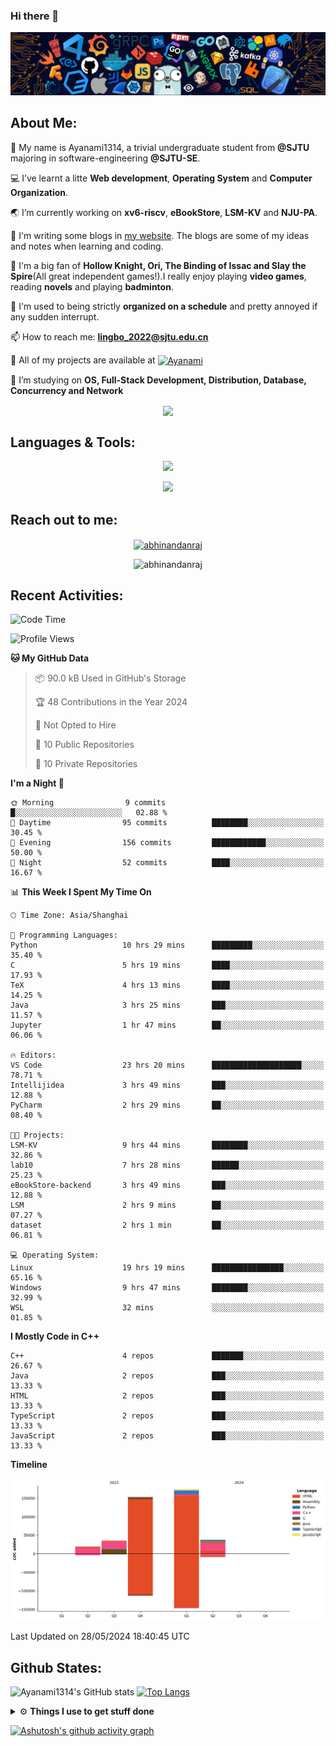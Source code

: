 ### Hi there 👋

![image](https://github.com/Ayanami1314/Ayanami1314/blob/master/assets/Programming.png)

## **About Me:**

🔭 My name is Ayanami1314, a trivial undergraduate student from **@SJTU** majoring in software-engineering **@SJTU-SE**.

💻 I’ve learnt a litte **Web development**, **Operating System** and **Computer Organization**.

🌏 I’m currently working on **xv6-riscv**, **eBookStore**, **LSM-KV** and **NJU-PA**.

📒 I'm writing some blogs in <a href="https://ayanami1314.github.io/">my website</a>. The blogs are some of my ideas and notes when learning and coding.

📜 I'm a big fan of **Hollow Knight, Ori, The Binding of Issac and Slay the Spire**(All great independent games!).I really enjoy playing **video games**, reading **novels** and playing **badminton**.

🤖 I'm used to being strictly **organized on a schedule** and pretty annoyed if any sudden interrupt.

📫 How to reach me: **lingbo_2022@sjtu.edu.cn**

💬 All of my projects are available at <a href="https://github.com/Ayanami1314" target="blank"><img align="center" src="https://raw.githubusercontent.com/rahuldkjain/github-profile-readme-generator/master/src/images/icons/Social/github.svg" alt="Ayanami" height="30" width="40" /></a>

🌱 I’m studying on **OS, Full-Stack Development, Distribution, Database, Concurrency and Network**

<p align="center">
   <img align="center" src="https://github-readme-streak-stats.herokuapp.com/?user=Ayanami1314&theme=radical&hide_border=true"/>
</p>

## **Languages & Tools:**

<p align="center">
  <a href="https://skillicons.dev">
    <img src="https://skillicons.dev/icons?i=c,cpp,html,css,ts,react,java,python,spring" />
  </a>
</p>
<p align="center">
  <a href="https://skillicons.dev">
    <img src="https://skillicons.dev/icons?i=linux,docker,vim,vscode,git,mongodb,mysql" />
  </a>
</p>

## **Reach out to me:** ️

<p align="center">
<a href="https://Ayanami1314.github.io" target="_blank"><img align="center" src="https://img.shields.io/badge/Website-3b5998?style=flat-square&logo=google-chrome&logoColor=white" alt="abhinandanraj" /></a>
<p align="center"> <img src="https://komarev.com/ghpvc/?username=Ayanami1314&label=Visitors&color=0088cc&style=flat-square" alt="abhinandanraj" /> </p>

## **Recent Activities:**

<!--START_SECTION:waka-->
![Code Time](http://img.shields.io/badge/Code%20Time-683%20hrs%2025%20mins-blue)

![Profile Views](http://img.shields.io/badge/Profile%20Views-10-blue)

**🐱 My GitHub Data** 

> 📦 90.0 kB Used in GitHub's Storage 
 > 
> 🏆 48 Contributions in the Year 2024
 > 
> 🚫 Not Opted to Hire
 > 
> 📜 10 Public Repositories 
 > 
> 🔑 10 Private Repositories 
 > 
**I'm a Night 🦉** 

```text
🌞 Morning                9 commits           █░░░░░░░░░░░░░░░░░░░░░░░░   02.88 % 
🌆 Daytime                95 commits          ████████░░░░░░░░░░░░░░░░░   30.45 % 
🌃 Evening                156 commits         ████████████░░░░░░░░░░░░░   50.00 % 
🌙 Night                  52 commits          ████░░░░░░░░░░░░░░░░░░░░░   16.67 % 
```


📊 **This Week I Spent My Time On** 

```text
🕑︎ Time Zone: Asia/Shanghai

💬 Programming Languages: 
Python                   10 hrs 29 mins      █████████░░░░░░░░░░░░░░░░   35.40 % 
C                        5 hrs 19 mins       ████░░░░░░░░░░░░░░░░░░░░░   17.93 % 
TeX                      4 hrs 13 mins       ████░░░░░░░░░░░░░░░░░░░░░   14.25 % 
Java                     3 hrs 25 mins       ███░░░░░░░░░░░░░░░░░░░░░░   11.57 % 
Jupyter                  1 hr 47 mins        ██░░░░░░░░░░░░░░░░░░░░░░░   06.06 % 

🔥 Editors: 
VS Code                  23 hrs 20 mins      ████████████████████░░░░░   78.71 % 
Intellijidea             3 hrs 49 mins       ███░░░░░░░░░░░░░░░░░░░░░░   12.88 % 
PyCharm                  2 hrs 29 mins       ██░░░░░░░░░░░░░░░░░░░░░░░   08.40 % 

🐱‍💻 Projects: 
LSM-KV                   9 hrs 44 mins       ████████░░░░░░░░░░░░░░░░░   32.86 % 
lab10                    7 hrs 28 mins       ██████░░░░░░░░░░░░░░░░░░░   25.23 % 
eBookStore-backend       3 hrs 49 mins       ███░░░░░░░░░░░░░░░░░░░░░░   12.88 % 
LSM                      2 hrs 9 mins        ██░░░░░░░░░░░░░░░░░░░░░░░   07.27 % 
dataset                  2 hrs 1 min         ██░░░░░░░░░░░░░░░░░░░░░░░   06.81 % 

💻 Operating System: 
Linux                    19 hrs 19 mins      ████████████████░░░░░░░░░   65.16 % 
Windows                  9 hrs 47 mins       ████████░░░░░░░░░░░░░░░░░   32.99 % 
WSL                      32 mins             ░░░░░░░░░░░░░░░░░░░░░░░░░   01.85 % 
```

**I Mostly Code in C++** 

```text
C++                      4 repos             ███████░░░░░░░░░░░░░░░░░░   26.67 % 
Java                     2 repos             ███░░░░░░░░░░░░░░░░░░░░░░   13.33 % 
HTML                     2 repos             ███░░░░░░░░░░░░░░░░░░░░░░   13.33 % 
TypeScript               2 repos             ███░░░░░░░░░░░░░░░░░░░░░░   13.33 % 
JavaScript               2 repos             ███░░░░░░░░░░░░░░░░░░░░░░   13.33 % 
```



**Timeline**

![Lines of Code chart](https://raw.githubusercontent.com/Ayanami1314/Ayanami1314/master/assets/bar_graph.png)


 Last Updated on 28/05/2024 18:40:45 UTC
<!--END_SECTION:waka-->

## **Github States:**

![Ayanami1314's GitHub stats](https://github-readme-stats.vercel.app/api?username=Ayanami1314&show_icons=true&bg_color=00000000)
[![Top Langs](https://github-readme-stats.vercel.app/api/top-langs/?username=Ayanami1314&layout=donut)](https://github.com/anuraghazra/github-readme-stats)

<details>
  <summary>⚙️ <b> Things I use to get stuff done</b></summary>
  	<ul>
  	   <li><b>OS:</b> Windows 11 / Ubuntu 22.04(wsl2) / Ubuntu 22.04 </li>
	     <li><b>Laptop:OMEN by HP Laptop</b> </li>
  	   <li><b>Browser: </b> Google Browser</li>
	     <li><b>Code Editor:</b> VSCode / IntelliJ / Pycharm </li>
	     <li><b>To Stay Updated:</b> April 16th 2024</li>
	    <br />
	</ul>
</details>

[![Ashutosh's github activity graph](https://github-readme-activity-graph.vercel.app/graph?username=Ayanami1314&theme=react-dark)](https://github.com/ashutosh00710/github-readme-activity-graph)
